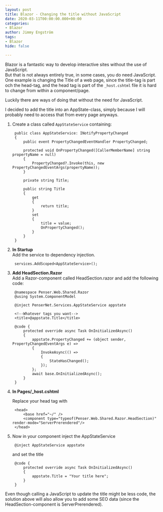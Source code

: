 ```yaml
---
layout: post
title: Blazor - Changing the title without JavaScript
date: 2020-03-11T00:00:00.000+00:00
categories:
- Blazor
author: Jimmy Engström
tags:
- Blazor
hide: false

---
```


Blazor is a fantastic way to develop interactive sites without the use of JavaScript.  
But that is not always entirely true, in some cases, you do need JavaScript.  
One example is changing the Title of a web page, since the title-tag is part och the head-tag, and the head tag is part of the ````_host.cshtml```` file it is hard to change from within a component/page.  

Luckily there are ways of doing that without the need for JavaScript.

I decided to add the title into an AppState-class, simply because I will probably need to access that from every page anyways.

1. Create a class called ```AppStateService``` containing:

        public class AppStateService: INotifyPropertyChanged
        {
            public event PropertyChangedEventHandler PropertyChanged;
    
            protected void OnPropertyChanged([CallerMemberName] string propertyName = null)
            {
                PropertyChanged?.Invoke(this, new PropertyChangedEventArgs(propertyName));
            }
    
            private string Title;
    
            public string Title
            {
                get
                {
                    return title;
                }
                set
                {
                    title = value;
                    OnPropertyChanged();
                }
            }
        }


2. **In Startup**  
    Add the service to dependency injection.

        services.AddScoped<AppStateService>();
        

3. **Add HeadSection.Razor**  
Add a Razor-component called HeadSection.razor and add the following code:

        @namespace Penser.Web.Shared.Razor
        @using System.ComponentModel
        
        @inject PenserNet.Services.AppStateService appstate
        
        <!--Whatever tags you want-->
        <title>@appstate.Title</title>
        
        @code {
            protected override async Task OnInitializedAsync()
            {
                appstate.PropertyChanged += (object sender, PropertyChangedEventArgs e) =>
                {
                    InvokeAsync(() =>
                    {
                        StateHasChanged();
                    });
                };
                await base.OnInitializedAsync();
            }
        }


4. **In Pages/_host.cshtml**

    Replace your head tag with
    
        <head>
            <base href="~/" />
            <component type="typeof(Penser.Web.Shared.Razor.HeadSection)" render-mode="ServerPrerendered"/>
        </head>


5. Now in your component inject the AppStateService

        @inject AppStateService appstate


    and set the title

        @code {
            protected override async Task OnInitializedAsync()
            {
                appstate.Title = "Your title here";
            }
        }

Even though calling a JavaScript to update the title might be less code, the solution above will also allow you to add some SEO data (since the HeadSection-component is ServerPrerendered).